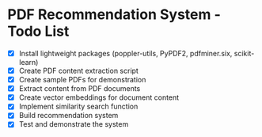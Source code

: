 # PDF Recommendation System - Todo List

- [x] Install lightweight packages (poppler-utils, PyPDF2, pdfminer.six, scikit-learn)
- [x] Create PDF content extraction script
- [x] Create sample PDFs for demonstration
- [x] Extract content from PDF documents
- [x] Create vector embeddings for document content
- [x] Implement similarity search function
- [x] Build recommendation system
- [x] Test and demonstrate the system
